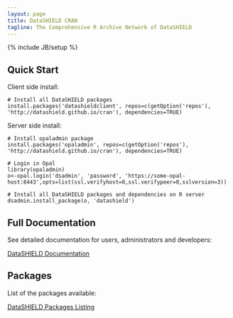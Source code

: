 ```yaml
---
layout: page
title: DataSHIELD CRAN
tagline: The Comprehensive R Archive Network of DataSHIELD
---
```

{% include JB/setup %}

## Quick Start

Client side install:

	# Install all DataSHIELD packages
	install.packages('datashieldclient', repos=c(getOption('repos'), 'http://datashield.github.io/cran'), dependencies=TRUE)

Server side install:
	
	# Install opaladmin package
	install.packages('opaladmin', repos=c(getOption('repos'), 'http://datashield.github.io/cran'), dependencies=TRUE)

	# Login in Opal
	library(opaladmin)
	o<-opal.login('dsadmin', 'password', 'https://some-opal-host:8443',opts=list(ssl.verifyhost=0,ssl.verifypeer=0,sslversion=3))

	# Install all DataSHIELD packages and dependencies on R server
	dsadmin.install_package(o, 'datashield')

## Full Documentation

See detailed documentation for users, administrators and developers:

<a href="http://datashield.github.io/documentation" class="btn btn-primary">DataSHIELD Documentation</a>

## Packages

List of the packages available:

<a href="https://github.com/datashield/cran/tree/gh-pages/src/contrib" class="btn btn-inverse">DataSHIELD Packages Listing</a>

